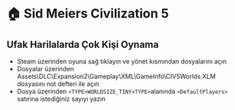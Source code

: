 # 🏠 Sid Meiers Civilization 5

## Ufak Harilalarda Çok Kişi Oynama

* Steam üzerinden oyuna sağ tıklayın ve yönet kısmından dosyalarını açın
* Dosyalar üzerinden Assets\DLC\Expansion2\Gameplay\XML\GameInfo\CIV5Worlds.XLM dosyasını not defteri ile açın
* Dosya üzerinden `<TYPE>WORLDSIZE_TINY<TYPE>`alanında `<DefaultPlayers>` satırına istediğiniz sayıyı yazın

